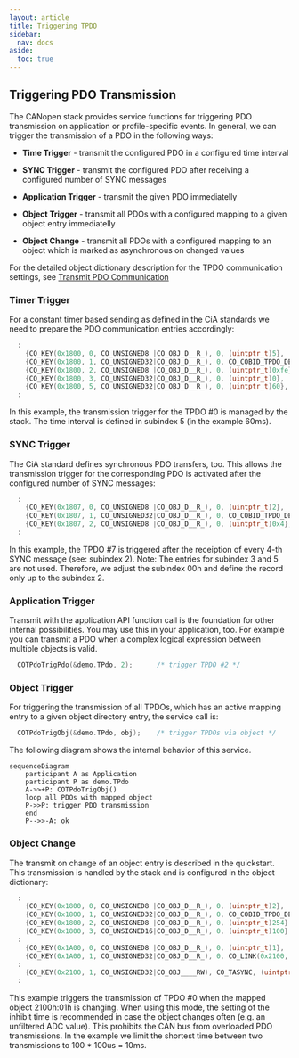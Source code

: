 ```yaml
---
layout: article
title: Triggering TPDO
sidebar:
  nav: docs
aside:
  toc: true
---
```


## Triggering PDO Transmission

The CANopen stack provides service functions for triggering PDO transmission on application or profile-specific events. In general, we can trigger the transmission of a PDO in the following ways:


- **Time Trigger** - transmit the configured PDO in a configured time interval

- **SYNC Trigger** - transmit the configured PDO after receiving a configured number of SYNC messages

- **Application Trigger** - transmit the given PDO immediatelly

- **Object Trigger** - transmit all PDOs with a configured mapping to a given object entry immediatelly

- **Object Change** - transmit all PDOs with a configured mapping to an object which is marked as asynchronous on changed values

For the detailed object dictionary description for the TPDO communication settings, see [Transmit PDO Communication][1]


### Timer Trigger

For a constant timer based sending as defined in the CiA standards we need to prepare the PDO communication entries accordingly:

```c
  :
    {CO_KEY(0x1800, 0, CO_UNSIGNED8 |CO_OBJ_D__R_), 0, (uintptr_t)5},
    {CO_KEY(0x1800, 1, CO_UNSIGNED32|CO_OBJ_D__R_), 0, CO_COBID_TPDO_DEFAULT(0)},
    {CO_KEY(0x1800, 2, CO_UNSIGNED8 |CO_OBJ_D__R_), 0, (uintptr_t)0xfe},
    {CO_KEY(0x1800, 3, CO_UNSIGNED32|CO_OBJ_D__R_), 0, (uintptr_t)0},
    {CO_KEY(0x1800, 5, CO_UNSIGNED32|CO_OBJ_D__R_), 0, (uintptr_t)60},
  :
```

In this example, the transmission trigger for the TPDO #0 is managed by the stack. The time interval is defined in subindex 5 (in the example 60ms).

### SYNC Trigger

The CiA standard defines synchronous PDO transfers, too. This allows the transmission trigger for the corresponding PDO is activated after the configured number of SYNC messages:

```c
  :
    {CO_KEY(0x1807, 0, CO_UNSIGNED8 |CO_OBJ_D__R_), 0, (uintptr_t)2},
    {CO_KEY(0x1807, 1, CO_UNSIGNED32|CO_OBJ_D__R_), 0, CO_COBID_TPDO_DEFAULT(0)},
    {CO_KEY(0x1807, 2, CO_UNSIGNED8 |CO_OBJ_D__R_), 0, (uintptr_t)0x4},
  :
```

In this example, the TPDO #7 is triggered after the receiption of every 4-th SYNC message (see: subindex 2). Note: The entries for subindex 3 and 5 are not used. Therefore, we adjust the subindex 00h and define the record only up to the subindex 2.

### Application Trigger

Transmit with the application API function call is the foundation for other internal possibilities. You may use this in your application, too. For example you can transmit a PDO when a complex logical expression between multiple objects is valid.

```c
  COTPdoTrigPdo(&demo.TPdo, 2);      /* trigger TPDO #2 */
```

### Object Trigger

For triggering the transmission of all TPDOs, which has an active mapping entry to a given object directory entry, the service call is:

```c
  COTPdoTrigObj(&demo.TPdo, obj);    /* trigger TPDOs via object */
```

The following diagram shows the internal behavior of this service.

```mermaid
sequenceDiagram
    participant A as Application
    participant P as demo.TPdo
    A->>+P: COTPdoTrigObj()
    loop all PDOs with mapped object
    P->>P: trigger PDO transmission
    end
    P-->>-A: ok
```

### Object Change

The transmit on change of an object entry is described in the quickstart. This transmission is handled by the stack and is configured in the object dictionary:

```c
  :
    {CO_KEY(0x1800, 0, CO_UNSIGNED8 |CO_OBJ_D__R_), 0, (uintptr_t)2},
    {CO_KEY(0x1800, 1, CO_UNSIGNED32|CO_OBJ_D__R_), 0, CO_COBID_TPDO_DEFAULT(0)},
    {CO_KEY(0x1800, 2, CO_UNSIGNED8 |CO_OBJ_D__R_), 0, (uintptr_t)254}
    {CO_KEY(0x1800, 3, CO_UNSIGNED16|CO_OBJ_D__R_), 0, (uintptr_t)100}
  :
    {CO_KEY(0x1A00, 0, CO_UNSIGNED8 |CO_OBJ_D__R_), 0, (uintptr_t)1},
    {CO_KEY(0x1A00, 1, CO_UNSIGNED32|CO_OBJ_D__R_), 0, CO_LINK(0x2100, 0x01, 32)},
  :
    {CO_KEY(0x2100, 1, CO_UNSIGNED32|CO_OBJ____RW), CO_TASYNC, (uintptr_t)&MyValue},
  :
```

This example triggers the transmission of TPDO #0 when the mapped object 2100h:01h is changing. When using this mode, the setting of the inhibit time is recommended in case the object changes often (e.g. an unfiltered ADC value). This prohibits the CAN bus from overloaded PDO transmissions. In the example we limit the shortest time between two transmissions to 100 * 100us = 10ms.


[1]: /docs/usecase/configuration#transmit-pdo-communication
